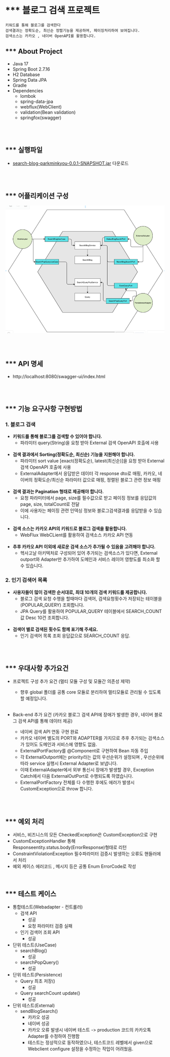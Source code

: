 # *** 블로그 검색 프로젝트
    키워드를 통해 블로그를 검색한다
    검색결과는 정확도순, 최신순 정렬기능을 제공하며, 페이징처리하여 보여집니다.
    검색소스는 카카오 , 네이버 OpenAPI를 활용합니다.

## *** About Project

- Java 17
- Spring Boot 2.7.16
- H2 Database
- Spring Data JPA
- Gradle
- Dependencies
  - lombok
  - spring-data-jpa
  - webflux(WebClient)
  - validation(Bean validation)
  - springfox(swagger)

<br></br>


## *** 실행파일 
- [search-blog-parkminkyou-0.0.1-SNAPSHOT.jar](https://github.com/minkyou-91/search-blog.git) 다운로드

<br></br>


## *** 어플리케이션 구성
![블로그 검색 서비스 헥사고날 아키텍처](./application_arch.png)

<br></br>


## *** API 명세
- http://localhost:8080/swagger-ui/index.html

<br></br>


## *** 기능 요구사항 구현방법

### 1. 블로그 검색
- **키워드를 통해 블로그를 검색할 수 있어야 합니다.**
  - 파라미터 query(String)을 요청 받아 External 검색 OpenAPI 호출에 사용<br></br>
- **검색 결과에서 Sorting(정확도순, 최신순) 기능을 지원해야 합니다.**
  - 파라미터 sort value [exact(정확도순), latest(최신순)]을 요청 받아 External 검색 OpenAPI 호출에 사용
  - ExternalAdapter에서 응답받은 데이터 각 response dto로 매핑, 카카오, 네이버의 정확도순/최신순 파라미터 값으로 매핑, 정렬된 블로그 관련 정보 매핑<br></br>
- **검색 결과는 Pagination 형태로 제공해야 합니다.**
  - 요청 파라미터에서 page, size를 필수값으로 받고 페이징 정보를 응답값의 page, size, totalCount로 전달
  - 이에 사용자는 페이징 관련 인덱싱 정보와 블로그검색결과를 응답받을 수 있습니다.<br></br>
- **검색 소스는 카카오 API의 키워드로 블로그 검색을 활용합니다.**
  - WebFlux WebCLient를 활용하여 검색소스 카카오 API 연동<br></br>
- **추후 카카오 API 이외에 새로운 검색 소스가 추가될 수 있음을 고려해야 합니다.**
  - 헥사고날 아키텍처로 구성되어 있어 추가되는 검색소스가 있다면, External outport와 Adapter만 추가하여 도메인과 서비스 레이어 영향도를 최소화 할 수 있습니다.


### 2. 인기 검색어 목록
- **사용자들이 많이 검색한 순서대로, 최대 10개의 검색 키워드를 제공합니다.**
  - 블로그 검색 요청 수행을 할때마다 검색어, 검색요청횟수가 저장되는 테이블을(POPULAR_QUERY) 조회합니다.
  - JPA Query를 활용하여 POPULAR_QUERY 테이블에서 SEARCH_COUNT 값 Desc 10건 조회합니다. <br></br>
- **검색어 별로 검색된 횟수도 함께 표기해 주세요.**
  - 인기 검색어 목록 조회 응답값으로 SEARCH_COUNT 응답.

<br></br>

## *** 우대사항 추가요건
- 프로젝트 구성 추가 요건 (멀티 모듈 구성 및 모듈간 의존성 제약)
  - 향후 global 폴더를 공통 core 모듈로 분리하여 멀티모듈로 관리될 수 있도록 할 예정입니다.<br></br>

- Back-end 추가 요건 (카카오 블로그 검색 API에 장애가 발생한 경우, 네이버 블로그 검색 API를 통해 데이터 제공)
  - 네이버 검색 API 연동 구현 완료
  - 카카오 네이버 별도의 PORT와 ADAPTER를 가지므로 추후 추가되는 검색소스가 있어도 도메인과 서비스에 영향도 없음.
  - ExternalPortFactory를 @Component로 구현하여 Bean 자동 주입
  - 각 ExternalOutport에는 priority라는 값의 우선순위가 설정되며 , 우선순위에 따라 service 실행시 External Adapter로 보냅니다.
  - 이때 ExternalAdapter에서 외부 통신시 장애가 발생할 경우, Exception Catch에서 다음 ExternalOutPort로 수행되도록 하였습니다.
  - ExternalPortFactory 전체를 다 수행한 후에도 에러가 발생시 CustomException으로 throw 합니다.

<br></br>

## *** 예외 처리

- 서비스, 비즈니스의 모든 CheckedException은 CustomException으로 구현
- CustomExceptionHandler 통해 Responseentity.status.body(ErrorResponse)형태로 리턴
- ConstraintViolationException 필수파라미터 검증시 발생하는 오류도 핸들러에서 처리
- 예외 케이스 에러코드 , 메시지 등은 공통 Enum ErrorCode로 작성

<br>

## *** 테스트 케이스

- 통합테스트(Webadapter - 컨트롤러)
  - 검색 API
    - 성공
    - 요청 파라미터 검증 실패
  - 인기 검색어 조회 API
    - 성공
- 단위 테스트(UseCase)
  - searchBlog()
    - 성공
  - searchPopQuery()
    - 성공
- 단위 테스트(Persistence)
  - Query 최초 저장()
    - 성공
  - Query searchCount update()
    - 성공
- 단위 테스트(External)
  - sendBlogSearch()
    - 카카오 성공
    - 네이버 성공
    - 카카오 오류 발생시 네이버 테스트 -> production 코드의 카카오톡 Adapter를 수정하여 진행함
    - 테스트는 정상적으로 동작하였으나, 테스트코드 레벨에서 given으로 Webclient configure 설정을 수정하는 작업이 어려웠음.
    